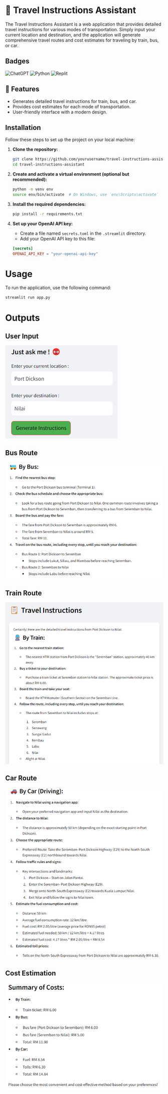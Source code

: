 # 🚗 Travel Instructions Assistant

The Travel Instructions Assistant is a web application that provides detailed travel instructions for various modes of transportation. Simply input your current location and destination, and the application will generate comprehensive travel routes and cost estimates for traveling by train, bus, or car.

## Badges
![ChatGPT](https://img.shields.io/badge/chatGPT-74aa9c?style=for-the-badge&logo=openai&logoColor=white)
![Python](https://img.shields.io/badge/python-3670A0?style=for-the-badge&logo=python&logoColor=ffdd54)
![Replit](https://img.shields.io/badge/Replit-DD1200?style=for-the-badge&logo=Replit&logoColor=white)

## 🌟 Features

- Generates detailed travel instructions for train, bus, and car.
- Provides cost estimates for each mode of transportation.
- User-friendly interface with a modern design.

## Installation

Follow these steps to set up the project on your local machine:

1. **Clone the repository:**

    ```bash
    git clone https://github.com/yourusername/travel-instructions-assistant.git
    cd travel-instructions-assistant
    ```

2. **Create and activate a virtual environment (optional but recommended):**

    ```bash
    python -m venv env
    source env/bin/activate  # On Windows, use `env\Scripts\activate`
    ```

3. **Install the required dependencies:**

    ```bash
    pip install -r requirements.txt
    ```

4. **Set up your OpenAI API key:**

    - Create a file named `secrets.toml` in the `.streamlit` directory.
    - Add your OpenAI API key to this file:

    ```toml
    [secrets]
    OPENAI_API_KEY = "your-openai-api-key"
    ```

# Usage

To run the application, use the following command:

```bash
streamlit run app.py
```
# Outputs
## User Input
![User Input](userinput.png)
## Bus Route
![Bus Route](busroute.png)
## Train Route
![Train Route](trainroute.png)
## Car Route
![Car Route](carroute.png)
## Cost Estimation
![Cost Estimation](costestimation.png)


